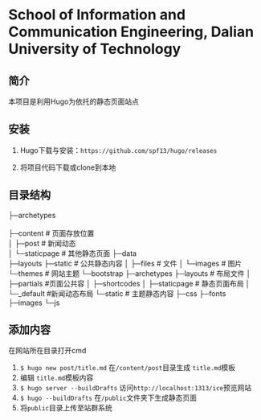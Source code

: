 # School of Information and Communication Engineering, Dalian University of Technology 

## 简介

本项目是利用Hugo为依托的静态页面站点

## 安装

1. Hugo下载与安装：` https://github.com/spf13/hugo/releases `

2. 将项目代码下载或clone到本地

## 目录结构

├─archetypes                  <br>   
├─content       # 页面存放位置     
│  ├─post       # 新闻动态  
│  └─staticpage # 其他静态页面 
├─data      
├─layouts
├─static        # 公共静态内容
│  ├─files      # 文件
│  └─images     # 图片
└─themes        # 网站主题
    └─bootstrap 
        ├─archetypes
        ├─layouts   # 布局文件
        │  ├─partials   #页面公共容
        │  ├─shortcodes 
        │  ├─staticpage # 静态页面布局
        │  └─_default   #新闻动态布局
        └─static        # 主题静态内容
            ├─css
            ├─fonts
            ├─images
            └─js

## 添加内容

在网站所在目录打开cmd

1. ` $ hugo new post/title.md ` 在` /content/post `目录生成 ` title.md `模板
2. 编辑 ` title.md `模板内容
3. ` $ hugo server --buildDrafts ` 访问` http://localhost:1313/ice `预览网站
4. ` $ hugo --buildDrafts ` 在` /public `文件夹下生成静态页面
5. 将` public `目录上传至站群系统


